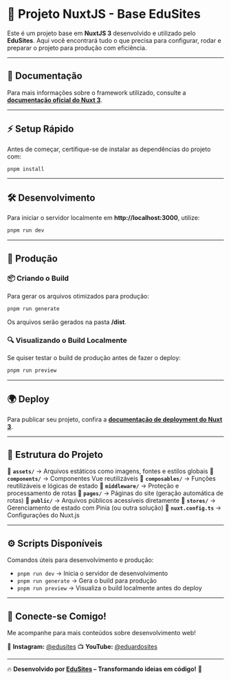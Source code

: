 # 🚀 Projeto NuxtJS - Base EduSites

Este é um projeto base em **NuxtJS 3** desenvolvido e utilizado pelo **EduSites**. Aqui você encontrará tudo o que precisa para configurar, rodar e preparar o projeto para produção com eficiência.

---

## 📖 Documentação

Para mais informações sobre o framework utilizado, consulte a **[documentação oficial do Nuxt 3](https://nuxt.com/docs/getting-started/introduction)**.

---

## ⚡ Setup Rápido

Antes de começar, certifique-se de instalar as dependências do projeto com:

```sh
pnpm install
```

---

## 🛠️ Desenvolvimento

Para iniciar o servidor localmente em **http://localhost:3000**, utilize:

```sh
pnpm run dev
```

---

## 🚀 Produção

### 📦 Criando o Build

Para gerar os arquivos otimizados para produção:

```sh
pnpm run generate
```

Os arquivos serão gerados na pasta **/dist**.

### 🔍 Visualizando o Build Localmente

Se quiser testar o build de produção antes de fazer o deploy:

```sh
pnpm run preview
```

---

## 🌍 Deploy

Para publicar seu projeto, confira a **[documentação de deployment do Nuxt 3](https://nuxt.com/docs/getting-started/deployment)**.

---

## 📂 Estrutura do Projeto

📁 **`assets/`** → Arquivos estáticos como imagens, fontes e estilos globais
📁 **`components/`** → Componentes Vue reutilizáveis
📁 **`composables/`** → Funções reutilizáveis e lógicas de estado
📁 **`middleware/`** → Proteção e processamento de rotas
📁 **`pages/`** → Páginas do site (geração automática de rotas)
📁 **`public/`** → Arquivos públicos acessíveis diretamente
📁 **`stores/`** → Gerenciamento de estado com Pinia (ou outra solução)
📝 **`nuxt.config.ts`** → Configurações do Nuxt.js

---

## ⚙️ Scripts Disponíveis

Comandos úteis para desenvolvimento e produção:

- `pnpm run dev` → Inicia o servidor de desenvolvimento
- `pnpm run generate` → Gera o build para produção
- `pnpm run preview` → Visualiza o build localmente antes do deploy

---

## 🔗 Conecte-se Comigo!

Me acompanhe para mais conteúdos sobre desenvolvimento web!

📸 **Instagram:** [@edusites](https://www.instagram.com/edusites)
📺 **YouTube:** [@eduardosites](https://www.youtube.com/@eduardosites)

---

🔥 **Desenvolvido por [EduSites](https://www.instagram.com/edusites) – Transformando ideias em código!** 🚀
